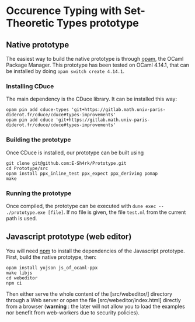 # Occurence Typing with Set-Theoretic Types prototype

## Native prototype

The easiest way to build the native prototype is through [opam](https://opam.ocaml.org/), the OCaml Package Manager.
This prototype has been tested on OCaml 4.14.1, that can be installed by doing `opam switch create 4.14.1`.

### Installing CDuce

The main dependency is the CDuce library. It can be installed this way:

```
opam pin add cduce-types 'git+https://gitlab.math.univ-paris-diderot.fr/cduce/cduce#types-improvements'
opam pin add cduce 'git+https://gitlab.math.univ-paris-diderot.fr/cduce/cduce#types-improvements'
```

### Building the prototype

Once CDuce is installed, our prototype can be built using

```
git clone git@github.com:E-Sh4rk/Prototype.git
cd Prototype/src
opam install ppx_inline_test ppx_expect ppx_deriving pomap
make
```

### Running the prototype

Once compiled, the prototype can be executed with `dune exec -- ./prototype.exe [file]`.
If no file is given, the file `test.ml` from the current path is used.

## Javascript prototype (web editor)

You will need [npm](https://www.npmjs.com/) to install the dependencies of the Javascript prototype.
First, build the native prototype, then:

```
opam install yojson js_of_ocaml-ppx
make libjs
cd webeditor
npm ci
```

Then either serve the whole content of the [src/webeditor/] directory through a Web server or open the file [src/webeditor/index.html]
directly from a browser (**warning** : the later will not allow you to load the examples nor benefit from web-workers due to security policies).
